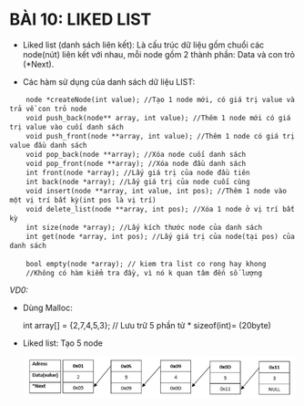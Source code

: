 # BÀI 10: LIKED LIST

- Liked list (danh sách liên kết): Là cấu trúc dữ liệu gồm chuổi các node(nút) liên kết với nhau, mỗi node gồm 2 thành phần: Data và con trỏ (*Next).

- Các hàm sử dụng của danh sách dữ liệu LIST:

```
    node *createNode(int value); //Tạo 1 node mới, có giá trị value và trả về con trỏ node
    void push_back(node** array, int value); //Thêm 1 node mới có giá trị value vào cuối danh sách 
    void push_front(node **array, int value); //Thêm 1 node có giá trị value đầu danh sách
    void pop_back(node **array); //Xóa node cuối danh sách 
    void pop_front(node **array); //Xóa node đầu danh sách 
    int front(node *array); //Lấy giá trị của node đầu tiên
    int back(node *array); //Lấy giá trị của node cuối cùng
    void insert(node **array, int value, int pos); //Thêm 1 node vào một vị trí bất kỳ(int pos là vị trí)
    void delete_list(node **array, int pos); //Xóa 1 node ở vị trí bất kỳ
    int size(node *array); //Lấy kích thước node của danh sách
    int get(node *array, int pos); //Lấy giá trị của node(tại pos) của danh sách

    bool empty(node *array); // kiem tra list co rong hay khong
    //Không có hàm kiểm tra đầy, vì nó k quan tâm đến số lượng
```

_VD0:_

- Dùng Malloc:
  
    int array[] = {2,7,4,5,3}; // Lưu trữ 5 phần tử * sizeof(int)= (20byte)

- Liked list: Tạo 5 node

    <img src="https://github.com/hthuan02/C_Cpp_Advance/blob/main/Bai10_Linked-List/liked_list.png" alt="Memory Layout" width="500"/>


















    

